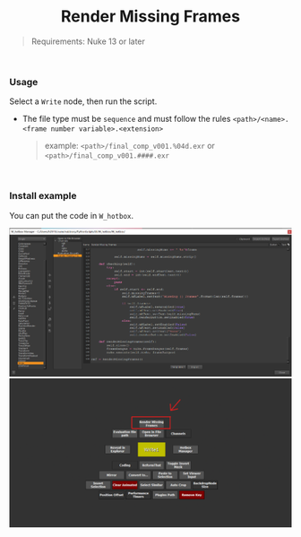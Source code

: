 <h1 align='center'>
  Render Missing Frames
</h1>

> Requirements: Nuke 13 or later

<br />

### Usage

Select a `Write` node, then run the script.

- The file type must be `sequence` and must follow the rules `<path>/<name>.<frame number variable>.<extension>`

  > example: `<path>/final_comp_v001.%04d.exr` or `<path>/final_comp_v001.####.exr`

<br />

### Install example

You can put the code in `W_hotbox`.

<img src="/images/W_hotbox_RenderMissingFrames.png">
<img src="/images/W_hotbox_RenderMissingFrames_02.png">
